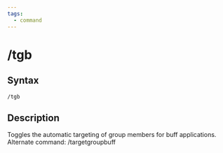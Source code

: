 ```yaml
---
tags:
  - command
---
```


# /tgb

## Syntax

<!--cmd-syntax-start-->
```eqcommand
/tgb
```
<!--cmd-syntax-end-->

## Description

<!--cmd-desc-start-->
Toggles the automatic targeting of group members for buff applications. Alternate command: <span class=accent>/targetgroupbuff</span>
<!--cmd-desc-end-->